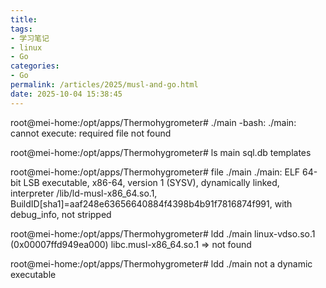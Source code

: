 ```yaml
---
title: 
tags:
- 学习笔记
- linux
- Go
categories: 
- Go
permalink: /articles/2025/musl-and-go.html
date: 2025-10-04 15:38:45
---
```


root@mei-home:/opt/apps/Thermohygrometer# ./main
-bash: ./main: cannot execute: required file not found

root@mei-home:/opt/apps/Thermohygrometer# ls
main  sql.db  templates

root@mei-home:/opt/apps/Thermohygrometer# file ./main
./main: ELF 64-bit LSB executable, x86-64, version 1 (SYSV), dynamically linked, interpreter /lib/ld-musl-x86_64.so.1, BuildID[sha1]=aaf248e63656640884f4398b4b91f7816874f991, with debug_info, not stripped

root@mei-home:/opt/apps/Thermohygrometer# ldd ./main
        linux-vdso.so.1 (0x00007ffd949ea000)
        libc.musl-x86_64.so.1 => not found

root@mei-home:/opt/apps/Thermohygrometer# ldd ./main
        not a dynamic executable
